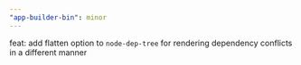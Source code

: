 ```yaml
---
"app-builder-bin": minor
---
```


feat: add flatten option to `node-dep-tree` for rendering dependency conflicts in a different manner
